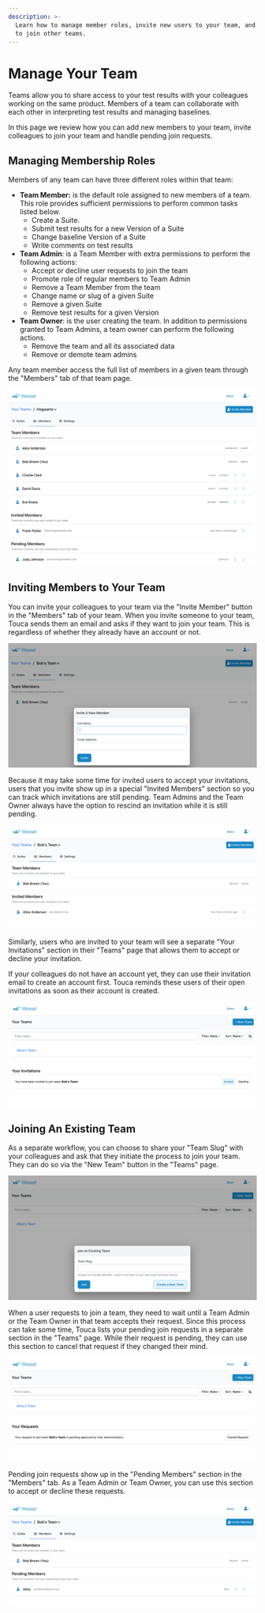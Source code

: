 ```yaml
---
description: >-
  Learn how to manage member roles, invite new users to your team, and request
  to join other teams.
---
```


# Manage Your Team

Teams allow you to share access to your test results with your colleagues working on the same product. Members of a team can collaborate with each other in interpreting test results and managing baselines.

In this page we review how you can add new members to your team, invite colleagues to join your team and handle pending join requests.

## Managing Membership Roles

Members of any team can have three different roles within that team:

* **Team Member:** is the default role assigned to new members of a team. This role provides sufficient permissions to perform common tasks listed below. 
  * Create a Suite.
  * Submit test results for a new Version of a Suite
  * Change baseline Version of a Suite
  * Write comments on test results
* **Team Admin**: is a Team Member with extra permissions to perform the following actions:
  * Accept or decline user requests to join the team
  * Promote role of regular members to Team Admin
  * Remove a Team Member from the team
  * Change name or slug of a given Suite
  * Remove a given Suite
  * Remove test results for a given Version
* **Team Owner**: is the user creating the team. In addition to permissions granted to Team Admins, a team owner can perform the following actions.
  * Remove the team and all its associated data
  * Remove or demote team admins

Any team member access the full list of members in a given team through the "Members" tab of that team page.

![You can manage your team members from the &quot;Members&quot; tab.](../.gitbook/assets/weasel-team-manage-step0.png)

## Inviting Members to Your Team

You can invite your colleagues to your team via the "Invite Member" button in the "Members" tab of your team. When you invite someone to your team, Touca sends them an email and asks if they want to join your team. This is regardless of whether they already have an account or not.

![Once you invite new members to your team, they will get notified via an email.](../.gitbook/assets/weasel-team-manage-step2.png)

Because it may take some time for invited users to accept your invitations, users that you invite show up in a special "Invited Members" section so you can track which invitations are still pending. Team Admins and the Team Owner always have the option to rescind an invitation while it is still pending.

![Invited members to your team show up in a separate section in the &quot;Members&quot; tab.](../.gitbook/assets/weasel-team-manage-step3.png)

Similarly, users who are invited to your team will see a separate "Your Invitations" section in their "Teams" page that allows them to accept or decline your invitation.

If your colleagues do not have an account yet, they can use their invitation email to create an account first. Touca reminds these users of their open invitations as soon as their account is created.

![You can respond to your team invitations from the &quot;Teams Page&quot;.](../.gitbook/assets/weasel-team-manage-step4.png)

## Joining An Existing Team

As a separate workflow, you can choose to share your "Team Slug" with your colleagues and ask that they initiate the process to join your team. They can do so via the "New Team" button in the "Teams" page.

![Click on &quot;New Team&quot; button and select &quot;Join an Existing Team&quot; to get to this form.](../.gitbook/assets/weasel-team-manage-step1.png)

When a user requests to join a team, they need to wait until a Team Admin or the Team Owner in that team accepts their request. Since this process can take some time, Touca lists your pending join requests in a separate section in the "Teams" page. While their request is pending, they can use this section to cancel that request if they changed their mind.

![You can always cancel your pending Join requests if you changed your mind.](../.gitbook/assets/weasel-team-manage-step5.png)

Pending join requests show up in the "Pending Members" section in the "Members" tab. As a Team Admin or Team Owner, you can use this section to accept or decline these requests.

![Pending Join requests are listed in the &quot;Pending Members&quot; section of the &quot;Members&quot; tab.](../.gitbook/assets/weasel-team-manage-step6.png)

